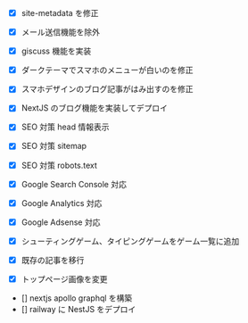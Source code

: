 * [x] site-metadata を修正
* [x] メール送信機能を除外
* [x] giscuss 機能を実装

* [x] ダークテーマでスマホのメニューが白いのを修正
* [x] スマホデザインのブログ記事がはみ出すのを修正

* [x] NextJS のブログ機能を実装してデプロイ

* [x] SEO 対策 head 情報表示
* [x] SEO 対策 sitemap
* [x] SEO 対策 robots.text

* [x] Google Search Console 対応
* [x] Google Analytics 対応
* [x] Google Adsense 対応

* [x] シューティングゲーム、タイピングゲームをゲーム一覧に追加

* [x] 既存の記事を移行

* [x] トップページ画像を変更

* [] nextjs apollo graphql を構築
* [] railway に NestJS をデプロイ
